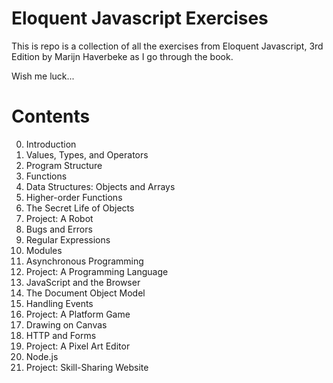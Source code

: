# Eloquent Javascript Exercises

This is repo is a collection of all the exercises from Eloquent Javascript, 3rd Edition by Marijn Haverbeke as I go through the book.

Wish me luck...

# Contents
0.  Introduction
1.  Values, Types, and Operators
2.  Program Structure
3.  Functions
4.  Data Structures: Objects and Arrays
5.  Higher-order Functions
6.  The Secret Life of Objects
7.  Project: A Robot
8.  Bugs and Errors
9.  Regular Expressions
10. Modules
11. Asynchronous Programming
12. Project: A Programming Language
13. JavaScript and the Browser
14. The Document Object Model
15. Handling Events
16. Project: A Platform Game
17. Drawing on Canvas
18. HTTP and Forms
19. Project: A Pixel Art Editor
20. Node.js
21. Project: Skill-Sharing Website
